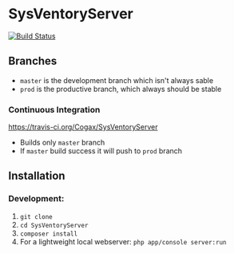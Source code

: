 # SysVentoryServer
[![Build Status](https://travis-ci.org/Cogax/SysVentoryServer.svg?branch=master)](https://travis-ci.org/Cogax/SysVentoryServer)

## Branches
* `master` is the development branch which isn't always sable
* `prod` is the productive branch, which always should be stable

### Continuous Integration
https://travis-ci.org/Cogax/SysVentoryServer
* Builds only `master` branch
* If `master` build success it will push to `prod` branch

## Installation

### Development:
1. `git clone`
2. `cd SysVentoryServer`
3. `composer install`
4. For a lightweight local webserver: `php app/console server:run`
